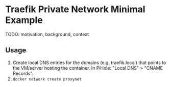 # Traefik Private Network Minimal Example

TODO: motivation, background, context

## Usage

1. Create local DNS entries for the domains (e.g. traefik.local) that points to
   the VM/server hosting the container. In PiHole: "Local DNS" > "CNAME
   Records".
2. `docker network create proxynet`

